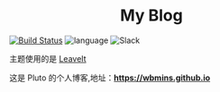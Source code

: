 # <center>My Blog</center>


[![Build Status](https://travis-ci.org/wbmins/Hugo.svg?branch=master)](https://travis-ci.org/wbmins/Hugo)
![language](https://img.shields.io/badge/framework-hugo-orange.svg)
![Slack](https://img.shields.io/badge/slack-996icu-green.svg?style=flat-square)

主题使用的是 [LeaveIt](https://github.com/liuzc/LeaveIt)

这是 Pluto 的个人博客,地址：**<https://wbmins.github.io>**

